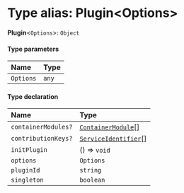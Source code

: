 # Type alias: Plugin\<Options>

**Plugin**<`Options`>: `Object`

#### Type parameters

| Name | Type |
| :------ | :------ |
| `Options` | `any` |

#### Type declaration

| Name | Type |
| :------ | :------ |
| `containerModules?` | [`ContainerModule`](/auto-docs/editor/interfaces/interfaces.ContainerModule.md)\[] |
| `contributionKeys?` | [`ServiceIdentifier`](/auto-docs/editor/types/interfaces.ServiceIdentifier.md)\[] |
| `initPlugin` | () => `void` |
| `options` | `Options` |
| `pluginId` | `string` |
| `singleton` | `boolean` |
